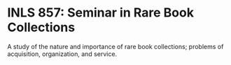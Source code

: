 # INLS 857: Seminar in Rare Book Collections

A study of the nature and importance of rare book collections; problems of acquisition, organization, and service.